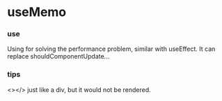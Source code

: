 # useMemo

### use

Using for solving the performance problem, similar with useEffect.
It can replace shouldComponentUpdate...

### tips
<></> just like a div, but it would not be rendered.








